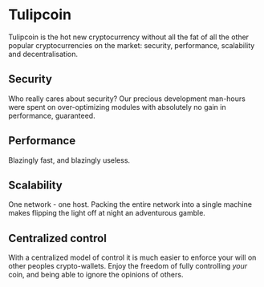# Tulipcoin

Tulipcoin is the hot new cryptocurrency without all the fat of all the other popular cryptocurrencies on the market: security, performance, scalability and decentralisation.

## Security

Who really cares about security? Our precious development man-hours were spent on over-optimizing modules with absolutely no gain in performance, guaranteed.

## Performance

Blazingly fast, and blazingly useless.

## Scalability

One network - one host. Packing the entire network into a single machine makes flipping the light off at night an adventurous gamble.

## Centralized control

With a centralized model of control it is much easier to enforce your will on other peoples crypto-wallets. Enjoy the freedom of fully controlling *your* coin, and being able to ignore the opinions of others.